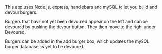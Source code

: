 This app uses Node.js, express, handlebars and mySQL to let you build and devour burgers.

Burgers that have not yet been devoured appear on the left and can be devoured by pushing the devour button. They then move to the right under Devoured.

Burgers can be added in the add burger box, which updates the mySQL burger database as yet to be devoured.
